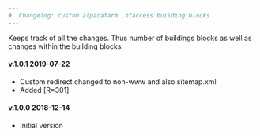 ```yaml
---
#  Changelog: custom alpacafarm .htaccess building blocks
---
```


Keeps track of all the changes. Thus number of buildings blocks as well as changes within the building blocks.  

<h4>v.1.0.1 2019-07-22</h4>
<ul>
<li>Custom redirect changed to non-www and also sitemap.xml</li>
<li>Added [R=301] </li>
</ul>

<h4>v.1.0.0 2018-12-14</h4>
<ul>
<li>Initial version</li>
</ul>
